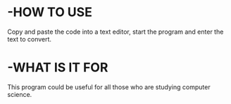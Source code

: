 # -HOW TO USE
Copy and paste the code into a text editor, start the program and enter the text to convert.
# -WHAT IS IT FOR
This program could be useful for all those who are studying computer science.
